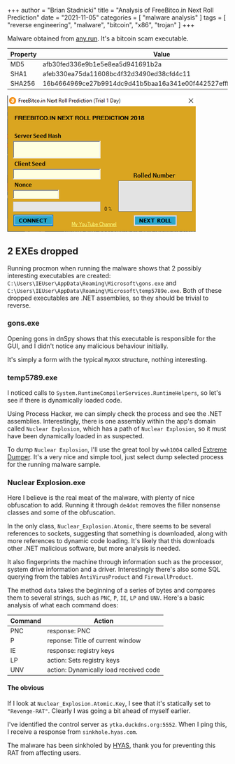 +++
author = "Brian Stadnicki"
title = "Analysis of FreeBitco.in Next Roll Prediction"
date = "2021-11-05"
categories = [ "malware analysis" ]
tags = [ "reverse engineering", "malware", "bitcoin", "x86", "trojan" ]
+++

Malware obtained from [any.run](https://app.any.run/tasks/3ed270df-6851-438c-a0ec-fbc3f5f32847/). It's a bitcoin scam executable.

Property              | Value
----------------------|---------------------------------------------------
MD5                   | afb30fed336e9b1e5e8ea5d941691b2a
SHA1                  | afeb330ea75da11608bc4f32d3490ed38cfd4c11
SHA256                | 16b4664969ce27b9914dc9d41b5baa16a341e00f442527efffd478a73a014fa1

![Initial window](/posts/malware-freebitcoin-next-roll-prediction/inital.png)

## 2 EXEs dropped

Running procmon when running the malware shows that 2 possibly interesting executables are created: `C:\Users\IEUser\AppData\Roaming\Microsoft\gons.exe` and `C:\Users\IEUser\AppData\Roaming\Microsoft\temp5789e.exe`. Both of these dropped executables are .NET assemblies, so they should be trivial to reverse.

### gons.exe
Opening gons in dnSpy shows that this executable is responsible for the GUI, and I didn't notice any malicious behaviour initially.

It's simply a form with the typical `MyXXX` structure, nothing interesting.

### temp5789.exe
I noticed calls to `System.RuntimeCompilerServices.RuntimeHelpers`, so let's see if there is dynamically loaded code.

Using Process Hacker, we can simply check the process and see the .NET assemblies. Interestingly, there is one assembly within the app's domain called `Nuclear Explosion`, which has a path of `Nuclear Explosion`, so it must have been dynamically loaded in as suspected.

To dump `Nuclear Explosion`, I'll use the great tool by `wwh1004` called [Extreme Dumper](https://github.com/wwh1004/ExtremeDumper). It's a very nice and simple tool, just select dump selected process for the running malware sample.

### Nuclear Explosion.exe
Here I believe is the real meat of the malware, with plenty of nice obfuscation to add. Running it through `de4dot` removes the filler nonsense classes and some of the obfuscation.

In the only class, `Nuclear_Explosion.Atomic`, there seems to be several references to sockets, suggesting that something is downloaded, along with more references to dynamic code loading. It's likely that this downloads other .NET malicious software, but more analysis is needed.

It also fingerprints the machine through information such as the processor, system drive information and a driver. Interestingly there's also some SQL querying from the tables `AntiVirusProduct` and `FirewallProduct`.

The method `data` takes the beginning of a series of bytes and compares them to several strings, such as `PNC`, `P`, `IE`, `LP` and `UNV`. Here's a basic analysis of what each command does:

Command | Action
--------|------------------------------------------------
PNC     | response: PNC
P       | reponse: Title of current window
IE      | response: registry keys
LP      | action: Sets registry keys
UNV     | action: Dynamically load received code

#### The obvious
If I look at `Nuclear_Explosion.Atomic.Key`, I see that it's statically set to `"Revenge-RAT"`. Clearly I was going a bit ahead of myself earlier.

I've identified the control server as `ytka.duckdns.org:5552`. When I ping this, I receive a response from `sinkhole.hyas.com`.

The malware has been sinkholed by [HYAS](https://hyas.com), thank you for preventing this RAT from affecting users.
